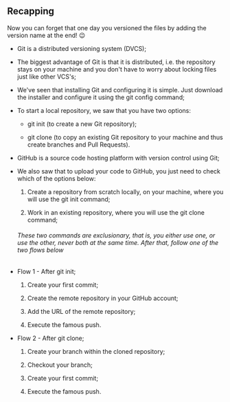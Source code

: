 ## Recapping

Now you can forget that one day you versioned the files by adding the version name at the end! 😉

- Git is a distributed versioning system (DVCS);

- The biggest advantage of Git is that it is distributed, i.e. the repository stays on your machine and you don't have to worry about locking files just like other VCS's;

- We've seen that installing Git and configuring it is simple. Just download the installer and configure it using the git config command;

- To start a local repository, we saw that you have two options:

  - git init (to create a new Git repository);

  - git clone (to copy an existing Git repository to your machine and thus create branches and Pull Requests).

- GitHub is a source code hosting platform with version control using Git;

- We also saw that to upload your code to GitHub, you just need to check which of the options below:

  1. Create a repository from scratch locally, on your machine, where you will use the git init command;

  2. Work in an existing repository, where you will use the git clone command;

  ###### These two commands are exclusionary, that is, you either use one, or use the other, never both at the same time. After that, follow one of the two flows below

  

- Flow 1 - After git init;

  1. Create your first commit;

  2. Create the remote repository in your GitHub account;

  3. Add the URL of the remote repository;

  4. Execute the famous push.

- Flow 2 - After git clone;

  1. Create your branch within the cloned repository;

  2. Checkout your branch;

  3. Create your first commit;

  4. Execute the famous push.
